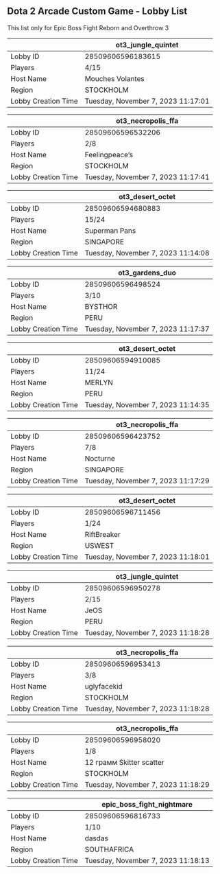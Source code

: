## Dota 2 Arcade Custom Game - Lobby List

This list only for Epic Boss Fight Reborn and Overthrow 3

|  | ot3_jungle_quintet |
| ------ | ------ |
| Lobby ID | 28509606596183615 |
| Players | 4/15 |
| Host Name | Mouches Volantes |
| Region | STOCKHOLM |
| Lobby Creation Time | Tuesday, November 7, 2023 11:17:01 |


|  | ot3_necropolis_ffa |
| ------ | ------ |
| Lobby ID | 28509606596532206 |
| Players | 2/8 |
| Host Name | Feelingpeace’s |
| Region | STOCKHOLM |
| Lobby Creation Time | Tuesday, November 7, 2023 11:17:41 |


|  | ot3_desert_octet |
| ------ | ------ |
| Lobby ID | 28509606594680883 |
| Players | 15/24 |
| Host Name | Superman Pans |
| Region | SINGAPORE |
| Lobby Creation Time | Tuesday, November 7, 2023 11:14:08 |


|  | ot3_gardens_duo |
| ------ | ------ |
| Lobby ID | 28509606596498524 |
| Players | 3/10 |
| Host Name | BYSTHOR |
| Region | PERU |
| Lobby Creation Time | Tuesday, November 7, 2023 11:17:37 |


|  | ot3_desert_octet |
| ------ | ------ |
| Lobby ID | 28509606594910085 |
| Players | 11/24 |
| Host Name | MERLYN |
| Region | PERU |
| Lobby Creation Time | Tuesday, November 7, 2023 11:14:35 |


|  | ot3_necropolis_ffa |
| ------ | ------ |
| Lobby ID | 28509606596423752 |
| Players | 7/8 |
| Host Name | Nocturne |
| Region | SINGAPORE |
| Lobby Creation Time | Tuesday, November 7, 2023 11:17:29 |


|  | ot3_desert_octet |
| ------ | ------ |
| Lobby ID | 28509606596711456 |
| Players | 1/24 |
| Host Name | RiftBreaker |
| Region | USWEST |
| Lobby Creation Time | Tuesday, November 7, 2023 11:18:01 |


|  | ot3_jungle_quintet |
| ------ | ------ |
| Lobby ID | 28509606596950278 |
| Players | 2/15 |
| Host Name | JeOS |
| Region | PERU |
| Lobby Creation Time | Tuesday, November 7, 2023 11:18:28 |


|  | ot3_necropolis_ffa |
| ------ | ------ |
| Lobby ID | 28509606596953413 |
| Players | 3/8 |
| Host Name | uglyfacekid |
| Region | STOCKHOLM |
| Lobby Creation Time | Tuesday, November 7, 2023 11:18:28 |


|  | ot3_necropolis_ffa |
| ------ | ------ |
| Lobby ID | 28509606596958020 |
| Players | 1/8 |
| Host Name | 12 грамм Skitter scatter |
| Region | STOCKHOLM |
| Lobby Creation Time | Tuesday, November 7, 2023 11:18:29 |


|  | epic_boss_fight_nightmare |
| ------ | ------ |
| Lobby ID | 28509606596816733 |
| Players | 1/10 |
| Host Name | dasdas |
| Region | SOUTHAFRICA |
| Lobby Creation Time | Tuesday, November 7, 2023 11:18:13 |


